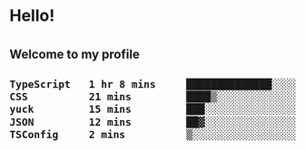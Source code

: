 
<h1>Hello!<h1>
<h2>Welcome to my profile<h2>

<!--START_SECTION:waka-->

```txt
TypeScript   1 hr 8 mins     ██████████████░░░░░░░░░░░   56.52 %
CSS          21 mins         ████▒░░░░░░░░░░░░░░░░░░░░   17.74 %
yuck         15 mins         ███░░░░░░░░░░░░░░░░░░░░░░   12.36 %
JSON         12 mins         ██▓░░░░░░░░░░░░░░░░░░░░░░   10.28 %
TSConfig     2 mins          ▒░░░░░░░░░░░░░░░░░░░░░░░░   01.79 %
```

<!--END_SECTION:waka-->
